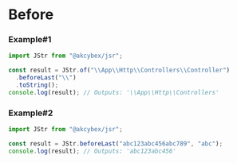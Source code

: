 # Before

### Example#1

```javascript
import JStr from "@akcybex/jsr";

const result = JStr.of("\\App\\Http\\Controllers\\Controller")
  .beforeLast("\\")
  .toString();
console.log(result); // Outputs: '\\App\\Http\\Controllers'
```

### Example#2

```javascript
import JStr from "@akcybex/jsr";

const result = JStr.beforeLast("abc123abc456abc789", "abc");
console.log(result); // Outputs: 'abc123abc456'
```
